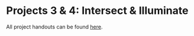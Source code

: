 # Projects 3 & 4: Intersect & Illuminate

All project handouts can be found [here](https://browncsci1230.github.io/projects).
